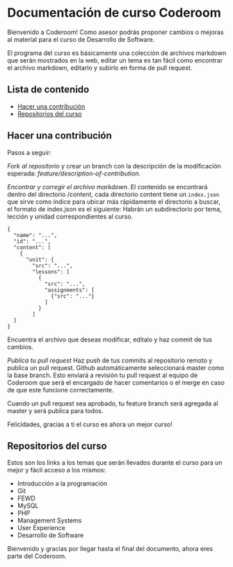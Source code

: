 # Documentación de curso Coderoom

Bienvenido a Coderoom! Como asesor podrás proponer cambios o mejoras al material para el curso de Desarrollo de Software.

El programa del curso es básicamente una colección de archivos markdown que serán mostrados en la web, editar un tema es tan fácil como encontrar el archivo markdown, editarlo y subirlo en forma de pull request.

## Lista de contenido
- [Hacer una contribución](#hacer-una-contribuci%C3%B3n)
- [Repositorios del curso](#repositorios-del-curso)

## Hacer una contribución
Pasos a seguir:

*Fork al repositorio* y crear un branch con la descripción de la modificación esperada: _feature/description-of-contribution_.

*Encontrar y corregir el archivo markdown*. El contenido se encontrará dentro del directorio /content, cada directorio content tiene un `index.json` que sirve como índice para ubicar más rápidamente el directorio a buscar, el formato de index.json es el siguiente: Habrán un subdirectorio por tema, lección y unidad correspondientes al curso. 
```
{
  "name": "...",
  "id": "...",
  "content": [
    {
      "unit": {
        "src": "...",
        "lessons": [
          {
            "src": "...",
            "assignments": [
              {"src": "..."}
            ]
          }
        ]
  ]
}
```
Encuentra el archivo que deseas modificar, editalo y haz commit de tus cambios.

*Publica tu pull request* Haz push de tus commits al repositorio remoto y publica un pull request. Github automáticamente seleccionará master como la base branch. Esto enviará a revisión tu pull request al equipo de Coderoom que será el encargado de hacer comentarios o el merge en caso de que este funcione correctamente.

Cuando un pull request sea aprobado, tu feature branch será agregada al master y será publica para todos.

Felicidades, gracias a ti el curso es ahora un mejor curso!

## Repositorios del curso
Estos son los links a los temas que serán llevados durante el curso para un mejor y fácil acceso a los mismos:

- Introducción a la programación
- Git
- FEWD
- MySQL
- PHP
- Management Systems
- User Experience
- Desarrollo de Software

Bienvenido y gracias por llegar hasta el final del documento, ahora eres parte del Coderoom.
